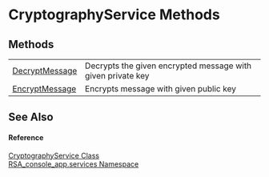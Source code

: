 # CryptographyService Methods




## Methods
<table>
<tr>
<td><a href="6231a1f0-d88b-ca97-6f53-84a142127951">DecryptMessage</a></td>
<td>Decrypts the given encrypted message with given private key</td></tr>
<tr>
<td><a href="0ffa744a-363c-4512-d584-39f6e9213298">EncryptMessage</a></td>
<td>Encrypts message with given public key</td></tr>
</table>

## See Also


#### Reference
<a href="0a1a51a2-d254-195d-2102-aed2cec09e34">CryptographyService Class</a>  
<a href="e62a6912-ae2b-9956-1793-29f38c459ec4">RSA_console_app.services Namespace</a>  

